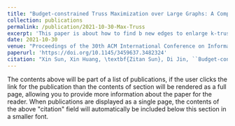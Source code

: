 ```yaml
---
title: "Budget-constrained Truss Maximization over Large Graphs: A Component-based Approach"
collection: publications
permalink: /publication/2021-10-30-Max-Truss
excerpt: 'This paper is about how to find b new edges to enlarge k-truss.'
date: 2021-10-30
venue: "Proceedings of the 30th ACM International Conference on Information & Knowledge Management (\textbf{CIKM '21})"
paperurl: 'https://doi.org/10.1145/3459637.3482324'
citation: "Xin Sun, Xin Huang, \textbf{Zitan Sun}, Di Jin, ``Budget-constrained Truss Maximization over Large Graphs: A Component-based Approach'', Proceedings of the 30th ACM International Conference on Information & Knowledge Management (\textbf{CIKM '21}), Pages 1754–1763".
---
```


The contents above will be part of a list of publications, if the user clicks the link for the publication than the contents of section will be rendered as a full page, allowing you to provide more information about the paper for the reader. When publications are displayed as a single page, the contents of the above "citation" field will automatically be included below this section in a smaller font.
